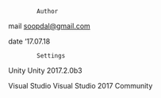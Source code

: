             Author
mail	soopdal@gmail.com

date	‘17.07.18


            Settings
Unity           Unity 2017.2.0b3

Visual Studio   Visual Studio 2017 Community
